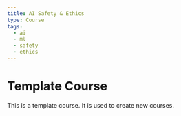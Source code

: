 ```yaml
---
title: AI Safety & Ethics
type: Course
tags:
  - ai
  - ml
  - safety
  - ethics
---
```


# Template Course

This is a template course. It is used to create new courses.
